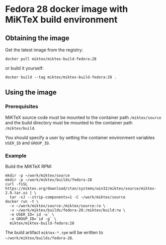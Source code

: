# Fedora 28 docker image with MiKTeX build environment

## Obtaining the image

Get the latest image from the registry:

    docker pull miktex/miktex-build-fedora:28

or build it yourself:

    docker build --tag miktex/miktex-build-fedora:28 .

## Using the image

### Prerequisites

MiKTeX source code must be mounted to the container path
`/miktex/source` and the build directory must be mounted to the
container path `/miktex/build`.

You should specify a user by setting the container environment
variables `USER_ID` and `GROUP_ID`.

### Example

Build the MiKTeX RPM:

    mkdir -p ~/work/miktex/source
    mkdir -p ~/work/miktex/builds/fedora-28
    curl -fsSL https://miktex.org/download/ctan/systems/win32/miktex/source/miktex-2.9.tar.xz | \
      tar -xJ --strip-components=1 -C ~/work/miktex/source
    docker run -t \
      -v ~/work/miktex/source:/miktex/source:ro \
      -v ~/work/miktex/builds/fedora-28:/miktex/build:rw \
      -e USER_ID=`id -u` \
      -e GROUP_ID=`id -g` \
      miktex/miktex-build-fedora:28

The build artifact `miktex-*.rpm` will be written to
`~/work/miktex/builds/fedora-28`.
